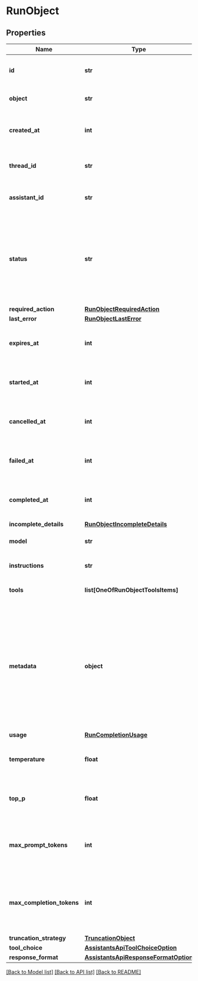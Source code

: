 # RunObject

## Properties
Name | Type | Description | Notes
------------ | ------------- | ------------- | -------------
**id** | **str** | The identifier, which can be referenced in API endpoints. | 
**object** | **str** | The object type, which is always &#x60;thread.run&#x60;. | 
**created_at** | **int** | The Unix timestamp (in seconds) for when the run was created. | 
**thread_id** | **str** | The ID of the [thread](/docs/api-reference/threads) that was executed on as a part of this run. | 
**assistant_id** | **str** | The ID of the [assistant](/docs/api-reference/assistants) used for execution of this run. | 
**status** | **str** | The status of the run, which can be either &#x60;queued&#x60;, &#x60;in_progress&#x60;, &#x60;requires_action&#x60;, &#x60;cancelling&#x60;, &#x60;cancelled&#x60;, &#x60;failed&#x60;, &#x60;completed&#x60;, &#x60;incomplete&#x60;, or &#x60;expired&#x60;. | 
**required_action** | [**RunObjectRequiredAction**](RunObjectRequiredAction.md) |  | 
**last_error** | [**RunObjectLastError**](RunObjectLastError.md) |  | 
**expires_at** | **int** | The Unix timestamp (in seconds) for when the run will expire. | 
**started_at** | **int** | The Unix timestamp (in seconds) for when the run was started. | 
**cancelled_at** | **int** | The Unix timestamp (in seconds) for when the run was cancelled. | 
**failed_at** | **int** | The Unix timestamp (in seconds) for when the run failed. | 
**completed_at** | **int** | The Unix timestamp (in seconds) for when the run was completed. | 
**incomplete_details** | [**RunObjectIncompleteDetails**](RunObjectIncompleteDetails.md) |  | 
**model** | **str** | The model that the [assistant](/docs/api-reference/assistants) used for this run. | 
**instructions** | **str** | The instructions that the [assistant](/docs/api-reference/assistants) used for this run. | 
**tools** | **list[OneOfRunObjectToolsItems]** | The list of tools that the [assistant](/docs/api-reference/assistants) used for this run. | 
**metadata** | **object** | Set of 16 key-value pairs that can be attached to an object. This can be useful for storing additional information about the object in a structured format. Keys can be a maximum of 64 characters long and values can be a maxium of 512 characters long.  | 
**usage** | [**RunCompletionUsage**](RunCompletionUsage.md) |  | 
**temperature** | **float** | The sampling temperature used for this run. If not set, defaults to 1. | [optional] 
**top_p** | **float** | The nucleus sampling value used for this run. If not set, defaults to 1. | [optional] 
**max_prompt_tokens** | **int** | The maximum number of prompt tokens specified to have been used over the course of the run.  | 
**max_completion_tokens** | **int** | The maximum number of completion tokens specified to have been used over the course of the run.  | 
**truncation_strategy** | [**TruncationObject**](TruncationObject.md) |  | 
**tool_choice** | [**AssistantsApiToolChoiceOption**](AssistantsApiToolChoiceOption.md) |  | 
**response_format** | [**AssistantsApiResponseFormatOption**](AssistantsApiResponseFormatOption.md) |  | 

[[Back to Model list]](../README.md#documentation-for-models) [[Back to API list]](../README.md#documentation-for-api-endpoints) [[Back to README]](../README.md)

